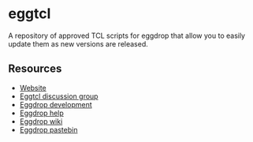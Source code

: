 eggtcl
======

A repository of approved TCL scripts for eggdrop that allow you to easily update them as new versions are released.

## Resources
* [Website](http://eggtcl.github.com/)
* [Eggtcl discussion group](http://groups.google.com/group/eggtcl-discuss)
* [Eggdrop development](http://eggheads.org/)
* [Eggdrop help](http://egghelp.org/)
* [Eggdrop wiki](http://eggwiki.com/)
* [Eggdrop pastebin](http://paste.tclhelp.net/)
